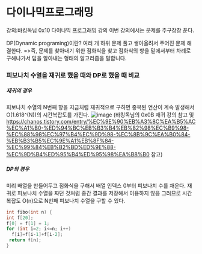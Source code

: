 # 다이나믹프로그래밍

강의:바킹독님 0x10 다이나믹 프로그래밍 강의
이번 강의에서는 문제를 주구장창 푼다.

DP(Dynamic programing)이란? 여러 개 하위 문제 풀고 쌓아올려서 주어진 문제 해결한다.
=>즉, 문제를 찾아내기 위한 점화식을 찾고  점화식의 항을 밑에서부터 차례로 구해나가서 답을 알아내는 형태의 알고리즘을 말합니다.

### 피보나치 수열을 재귀로 했을 때와 DP로 했을 때 비교
##### 재귀의 경우
피보나치 수열의 N번째 항을 지금처럼 재귀적으로 구하면 중복된 연산이 계속 발생해서 O(1.618^(N))의 시간복잡도를 가진다.
![image](https://user-images.githubusercontent.com/101682617/185390847-55ed8ae9-b4fb-4aa2-bd5a-24c82c0e2cb2.png)
(바킹독님의 0x0B 재귀 강의 참고 및
https://chanos.tistory.com/entry/%EC%9E%90%EB%A3%8C%EA%B5%AC%EC%A1%B0-%ED%94%BC%EB%B3%B4%EB%82%98%EC%B9%98-%EC%88%98%EC%97%B4%EC%9D%98-%EC%8B%9C%EA%B0%84-%EB%B3%B5%EC%9E%A1%EB%8F%84-%EC%99%84%EB%B2%BD%ED%9E%88-%EC%9D%B4%ED%95%B4%ED%95%98%EA%B8%B0 참고)
##### DP의 경우
미리 배열을 만들어두고 점화식을 구해서 배열 인덱스 0부터 피보나치 수를 채운다.
재귀로 피보나치 수열을 짜던 것처럼 중간 결과를 저장해서 이용하지 않음
그러므로 시간 복잡도 O(n)으로 N번째 피보나치 수열을 구할 수 있다.
```cpp
int fibo(int n) {
int f[20];
f[0] = f[1] = 1;
for (int i=2; i<=n; i++)
  f[i]=f[i-1]+f[i-2];
 return f[n];
}
```
